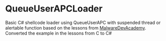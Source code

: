# QueueUserAPCLoader
Basic C# shellcode loader using QueueUserAPC with suspended thread or alertable function based on the lessons from [MalwareDevAcademy](https://maldevacademy.com). Converted the example in the lessons from C to C#
